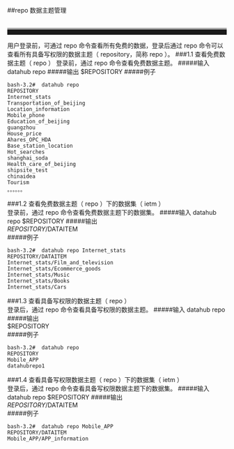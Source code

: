 ##repo  数据主题管理   
<br>
<hr style=" height:12px;border:none;border-top:4px solid #A9A9A9;" />     
用户登录前，可通过 repo 命令查看所有免费的数据，登录后通过 repo 命令可以查看所有具备写权限的数据主题（ repository，简称 repo ）。
###1.1 查看免费数据主题（ repo ）
登录前，通过 repo 命令查看免费数据主题。
#####输入
	datahub repo
#####输出  
    $REPOSITORY      	
#####例子   

	bash-3.2#  datahub repo
	REPOSITORY      
	Internet_stats  
	Transportation_of_beijing
	Location_information
	Mobile_phone    
	Education_of_beijing
	guangzhou       
	House_price     
	Ahares_OPC_HDA  
	Base_station_location
	Hot_searches    
	shanghai_soda   
	Health_care_of_beijing
	shipsite_test   
	chinaidea       
	Tourism         
	。。。。。。

###1.2 查看免费数据主题（ repo ）下的数据集（ ietm ）  
登录前，通过 repo 命令查看免费数据主题下的数据集。
#####输入
	datahub repo $REPOSITORY
#####输出  
    $REPOSITORY/$DATAITEM   	
#####例子   

	bash-3.2#  datahub repo Internet_stats
	REPOSITORY/DATAITEM
	Internet_stats/Film_and_television
	Internet_stats/Ecommerce_goods
	Internet_stats/Music
	Internet_stats/Books
	Internet_stats/Cars

###1.3 查看具备写权限的数据主题（ repo ）  
登录后，通过 repo 命令查看具备写权限的数据主题。
#####输入
	datahub repo
#####输出  
    $REPOSITORY      	
#####例子   

	bash-3.2#  datahub repo
	REPOSITORY      
	Mobile_APP      
	datahubrepo1      

###1.4 查看具备写权限数据主题（ repo ）下的数据集（ ietm ）  
登录后，通过 repo 命令查看具备写权限数据主题下的数据集。
#####输入
	datahub repo $REPOSITORY
#####输出  
    $REPOSITORY/$DATAITEM   	
#####例子   

	bash-3.2#  datahub repo Mobile_APP
	REPOSITORY/DATAITEM
	Mobile_APP/APP_information
   
